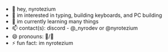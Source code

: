 - 👋 hey, nyrotezium
- 👀 im interested in typing, building keyboards, and PC building
- 🌱 im currently learning many things
- 📫 contact(s): discord - @_nyrodev or @nyrotezium
- 😄 pronouns: 🍞/🥖
- ⚡ fun fact: im nyrotezium

<!---
nyrotezium/nyrotezium is a ✨ special ✨ repository because its `README.md` (this file) appears on your GitHub profile.
You can click the Preview link to take a look at your changes.
--->

